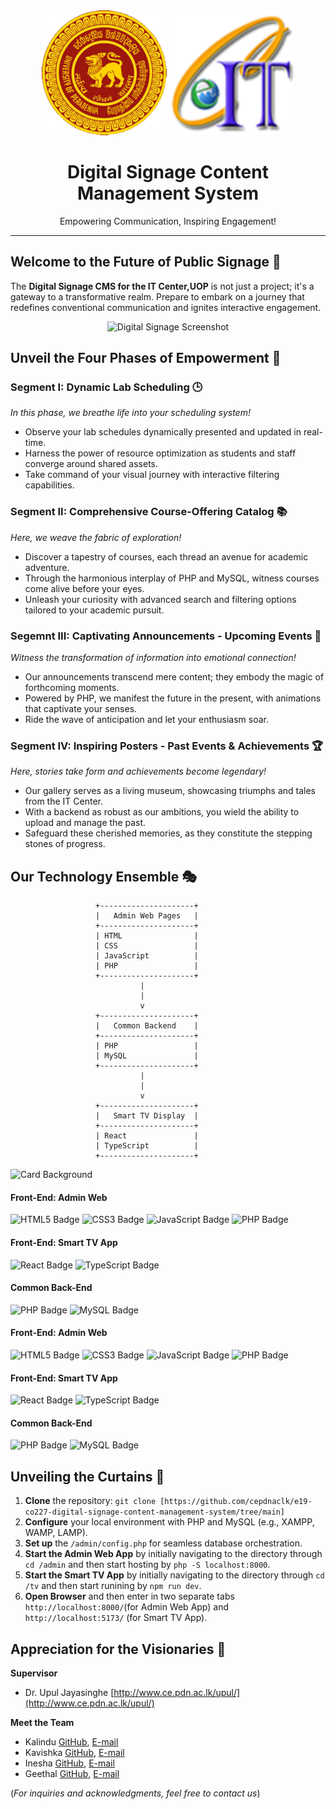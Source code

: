 <div align="center">
    <img src="tv\src\assets\UOPLogo.svg" alt="Logo 1" width="200">
    <img src="tv\src\assets\ITCenterLogo.svg" alt="Logo 2" width="200">
    <h1>Digital Signage Content Management System</h1>
    <p>Empowering Communication, Inspiring Engagement!</p>
</div>


---

## Welcome to the Future of Public Signage 🌟

The **Digital Signage CMS for the IT Center,UOP** is not just a project; it's a gateway to a transformative realm. Prepare to embark on a journey that redefines conventional communication and ignites interactive engagement.

<p align="center">
    <img src="/docs/images/sim.png" alt="Digital Signage Screenshot" width="800">
</p>

## Unveil the Four Phases of Empowerment 🚀

### Segment I: Dynamic Lab Scheduling 🕒

*In this phase, we breathe life into your scheduling system!*

- Observe your lab schedules dynamically presented and updated in real-time.
- Harness the power of resource optimization as students and staff converge around shared assets.
- Take command of your visual journey with interactive filtering capabilities.

### Segment II: Comprehensive Course-Offering Catalog 📚

*Here, we weave the fabric of exploration!*

- Discover a tapestry of courses, each thread an avenue for academic adventure.
- Through the harmonious interplay of PHP and MySQL, witness courses come alive before your eyes.
- Unleash your curiosity with advanced search and filtering options tailored to your academic pursuit.

### Segemnt III: Captivating Announcements - Upcoming Events 🎉

*Witness the transformation of information into emotional connection!*

- Our announcements transcend mere content; they embody the magic of forthcoming moments.
- Powered by PHP, we manifest the future in the present, with animations that captivate your senses.
- Ride the wave of anticipation and let your enthusiasm soar.

### Segment IV: Inspiring Posters - Past Events & Achievements 🏆

*Here, stories take form and achievements become legendary!*

- Our gallery serves as a living museum, showcasing triumphs and tales from the IT Center.
- With a backend as robust as our ambitions, you wield the ability to upload and manage the past.
- Safeguard these cherished memories, as they constitute the stepping stones of progress.

## Our Technology Ensemble 🎭
```
                   +---------------------+
                   |   Admin Web Pages   |
                   +---------------------+
                   | HTML                |
                   | CSS                 |
                   | JavaScript          |
                   | PHP                 |
                   +---------------------+
                             |
                             |
                             v
                   +---------------------+
                   |   Common Backend    |
                   +---------------------+
                   | PHP                 |
                   | MySQL               |
                   +---------------------+
                             |
                             |
                             v
                   +---------------------+
                   |   Smart TV Display  |
                   +---------------------+
                   | React               |
                   | TypeScript          |
                   +---------------------+
```
![Card Background](https://dummyimage.com/600x400/ffffff/ffffff.png&text=+) 

<div>
    <h4>Front-End: Admin Web</h4>
    <img src="https://img.shields.io/badge/HTML5-E34F26?logo=html5&logoColor=fff&style=plastic" alt="HTML5 Badge">
    <img src="https://img.shields.io/badge/CSS3-1572B6?logo=css3&logoColor=fff&style=plastic" alt="CSS3 Badge">
    <img src="https://img.shields.io/badge/JavaScript-F7DF1E?logo=javascript&logoColor=000&style=plastic" alt="JavaScript Badge">
    <img src="https://img.shields.io/badge/PHP-777BB4?logo=php&logoColor=fff&style=plastic" alt="PHP Badge">
</div>
<div>
    <h4>Front-End: Smart TV App</h4>
    <img src="https://img.shields.io/badge/React-61DAFB?logo=react&logoColor=000&style=plastic" alt="React Badge">
    <img src="https://img.shields.io/badge/TypeScript-3178C6?logo=typescript&logoColor=fff&style=plastic" alt="TypeScript Badge">
</div>
<div>
    <h4>Common Back-End</h4>
    <img src="https://img.shields.io/badge/PHP-777BB4?logo=php&logoColor=fff&style=plastic" alt="PHP Badge">
    <img src="https://img.shields.io/badge/MySQL-4479A1?logo=mysql&logoColor=fff&style=plastic" alt="MySQL Badge">
</div>

<div>
    <h4>Front-End: Admin Web</h4>
    <img src="https://img.shields.io/badge/HTML5-E34F26?logo=html5&logoColor=fff&style=plastic" alt="HTML5 Badge">
    <img src="https://img.shields.io/badge/CSS3-1572B6?logo=css3&logoColor=fff&style=plastic" alt="CSS3 Badge">
    <img src="https://img.shields.io/badge/JavaScript-F7DF1E?logo=javascript&logoColor=000&style=plastic" alt="JavaScript Badge">
    <img src="https://img.shields.io/badge/PHP-777BB4?logo=php&logoColor=fff&style=plastic" alt="PHP Badge">
</div>
<div>
    <h4>Front-End: Smart TV App</h4>
    <img src="https://img.shields.io/badge/React-61DAFB?logo=react&logoColor=000&style=plastic" alt="React Badge">
    <img src="https://img.shields.io/badge/TypeScript-3178C6?logo=typescript&logoColor=fff&style=plastic" alt="TypeScript Badge">
</div>
<div>
    <h4>Common Back-End</h4>
    <img src="https://img.shields.io/badge/PHP-777BB4?logo=php&logoColor=fff&style=plastic" alt="PHP Badge">
    <img src="https://img.shields.io/badge/MySQL-4479A1?logo=mysql&logoColor=fff&style=plastic" alt="MySQL Badge">
</div>




## Unveiling the Curtains 🚪

1. **Clone** the repository: `git clone [https://github.com/cepdnaclk/e19-co227-digital-signage-content-management-system/tree/main]`
2. **Configure** your local environment with PHP and MySQL (e.g., XAMPP, WAMP, LAMP).
3. **Set up** the `/admin/config.php` for seamless database orchestration.
4. **Start the Admin Web App** by initially navigating to the directory through `cd /admin` and then start hosting by `php -S localhost:8000`.
5. **Start the Smart TV App** by initially navigating to the directory through `cd /tv` and then start runining by `npm run dev`.
6. **Open Browser** and then enter in two separate tabs `http://localhost:8000/`(for Admin Web App) and `http://localhost:5173/` (for Smart TV App).  

## Appreciation for the Visionaries 🙌

**Supervisor**
- Dr. Upul Jayasinghe [http://www.ce.pdn.ac.lk/upul/](http://www.ce.pdn.ac.lk/upul/)

**Meet the Team**
- Kalindu [GitHub](https://github.com/KalinduWijerathna), [E-mail](e19446@eng.pdn.ac.lk)
- Kavishka [GitHub](https://github.com/Kavishkagaya), [E-mail](e19309@eng.pdn.ac.lk)
- Inesha [GitHub](https://github.com/inesha21), [E-mail](e19090@eng.pdn.ac.lk)
- Geethal [GitHub](https://github.com/GeethalWickramasingha), [E-mail](e19436@eng.pdn.ac.lk)

(*For inquiries and acknowledgments, feel free to contact us*)
